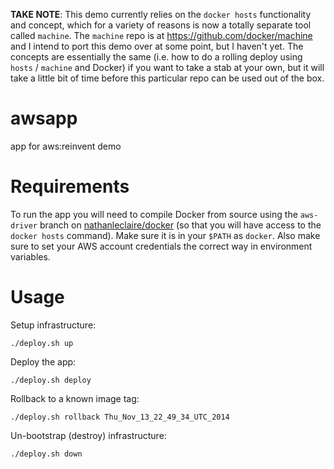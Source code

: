 __TAKE NOTE__: This demo currently relies on the `docker hosts` functionality and concept, which for a variety of reasons is now a totally separate tool called `machine`.  The `machine` repo is at https://github.com/docker/machine and I intend to port this demo over at some point, but I haven't yet.  The concepts are essentially the same (i.e. how to do a rolling deploy using `hosts` / `machine` and Docker) if you want to take a stab at your own, but it will take a little bit of time before this particular repo can be used out of the box.


awsapp
======

app for aws:reinvent demo

Requirements
============

To run the app you will need to compile Docker from source using the `aws-driver` branch on [nathanleclaire/docker](http://github.com/nathanleclaire/docker) (so that you will have access to the `docker hosts` command).  Make sure it is in your `$PATH` as `docker`.  Also make sure to set your AWS account credentials the correct way in environment variables.

Usage
=====

Setup infrastructure:

```
./deploy.sh up
```

Deploy the app:

```
./deploy.sh deploy
```

Rollback to a known image tag:

```
./deploy.sh rollback Thu_Nov_13_22_49_34_UTC_2014
```

Un-bootstrap (destroy) infrastructure:

```
./deploy.sh down
```

